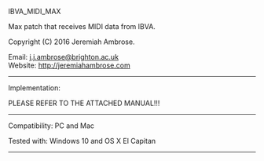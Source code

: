 IBVA_MIDI_MAX

Max patch that receives MIDI data from IBVA.

Copyright (C) 2016 Jeremiah Ambrose.

Email: j.j.ambrose@brighton.ac.uk   
Website: http://jeremiahambrose.com

----------------------------------------------------------------------------------------
Implementation:

PLEASE REFER TO THE ATTACHED MANUAL!!!

----------------------------------------------------------------------------------------
Compatibility: PC and Mac

Tested with: Windows 10 and OS X El Capitan

----------------------------------------------------------------------------------------
